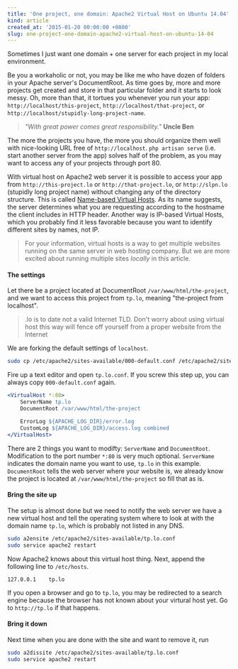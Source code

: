 ```yaml
---
title: 'One project, one domain: Apache2 Virtual Host on Ubuntu 14.04'
kind: article
created_at: '2015-01-20 00:00:00 +0800'
slug: one-project-one-domain-apache2-virtual-host-on-ubuntu-14-04
---
```


Sometimes I just want one domain + one server for each project in my local environment. 

Be you a workaholic or not, you may be like me who have dozen of folders in your Apache server's DocumentRoot. As time goes by, more and more projects get created and store in that particular folder and it starts to look messy. Oh, more than that, it tortues you whenever you run your app: `http://localhost/this-project`, `http://localhost/that-project`, or `http://localhost/stupidly-long-project-name`.

> _"With great power comes great responsibility."_
> __Uncle Ben__

The more the projects you have, the more you should organize them well with nice-looking URL free of `http://localhost`. `php artisan serve` (i.e. start another server from the app) solves half of the problem, as you may want to access any of your projects through port 80.

With virtual host on Apache2 web server it is possible to access your app from `http://this-project.lo` or `http://that-project.lo`, or `http://slpn.lo` (stupidly long project name) without changing any of the directory structure. This is called [Name-based Virtual Hosts](http://httpd.apache.org/docs/2.2/vhosts/name-based.html). As its name suggests, the server determines what you are requesting according to the hostname the client includes in HTTP header. Another way is IP-based Virtual Hosts, which you probably find it less favorable because you want to identify different sites by names, not IP.

> For your information, virtual hosts is a way to get multiple websites running on the same server in web hosting company. But we are more excited about running multiple sites *locally* in this article.

#### The settings

Let there be a project located at DocumentRoot `/var/www/html/the-project`, and we want to access this project from `tp.lo`, meaning "the-project from localhost". 

> .lo is to date not a valid Internet TLD. Don't worry about using virtual host this way will fence off yourself from a proper website from the Internet

We are forking the default settings of `localhost`.

~~~  bash
sudo cp /etc/apache2/sites-available/000-default.conf /etc/apache2/sites-available/tp.lo.conf
~~~ 

Fire up a text editor and open `tp.lo.conf`. If you screw this step up, you can always copy `000-default.conf` again.

~~~  apache
<VirtualHost *:80>
	ServerName tp.lo
	DocumentRoot /var/www/html/the-project

	ErrorLog ${APACHE_LOG_DIR}/error.log
	CustomLog ${APACHE_LOG_DIR}/access.log combined
</VirtualHost>
~~~ 

There are 2 things you want to modifty: `ServerName` and `DocumentRoot`. Modification to the port number `*:80` is very much optional. `ServerName` indicates the domain name you want to use, `tp.lo` in this example. `DocumentRoot` tells the web server where your website is, we already know the project is located at `/var/www/html/the-project` so fill that as is.

#### Bring the site up

The setup is almost done but we need to notify the web server we have a new virtual host and tell the operating system where to look at with the domain name `tp.lo`, which is probably not listed in any DNS.

~~~  bash
sudo a2ensite /etc/apache2/sites-available/tp.lo.conf
sudo service apache2 restart
~~~ 

Now Apache2 knows about this virtual host thing. Next, append the following line to `/etc/hosts`.

~~~ 
127.0.0.1    tp.lo
~~~ 

If you open a browser and go to `tp.lo`, you may be redirected to a search engine because the browser has not known about your virtural host yet. Go to `http://tp.lo` if that happens. 

#### Bring it down

Next time when you are done with the site and want to remove it, run

~~~  bash
sudo a2dissite /etc/apache2/sites-available/tp.lo.conf
sudo service apache2 restart
~~~ 
